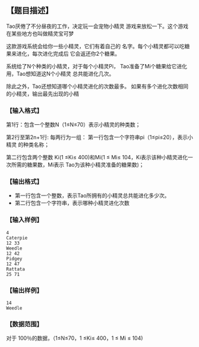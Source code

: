 ## 【题目描述】

Tao厌倦了不分昼夜的工作，决定玩一会宠物小精灵
游戏来放松一下。这个游戏在某些地方也叫做精灵宝可梦


这款游戏系统会给你一些小精灵，它们有着自己的
名字。每个小精灵都可以吃糖果来进化，每次进化完成后
它会返还你2个糖果。

系统给了N个种类的小精灵，对于每个小精灵Pi，
Tao准备了Mi个糖果给它进化用，Tao想知道这N个小精灵
总共能进化几次。


除此之外，Tao还想知道哪个小精灵进化的次数最多。
如果有多个进化次数相同的小精灵，输出最先出现的小精



### 【输入格式】

第1行：包含一个整数N（1≤N≤70）表示小精灵的种类数；

第2行至第2n+1行: 每两行为一组： 第一行包含一个字符串pi（1≤pi≤20），表示小精灵 的种类名称；

第二行包含两个整数 Ki(1 ≤Ki≤ 400)和Mi(1 ≤ Mi≤ 104，Ki表示该种小精灵进化一次所需的糖果数，Mi表示
Tao为该种小精灵准备的糖果数)；

### 【输出格式】

- 第一行包含一个整数，表示Tao所拥有的小精灵总共能进化多少次。
- 第二行包含一个字符串，表示哪种小精灵进化次数

### 【输入样例】
```plaintext
4
Caterpie
12 33
Weedle
12 42
Pidgey
12 47
Rattata
25 71
```
### 【输出样例】

```plaintext
14
Weedle
```

### 【数据范围】
对于 100％的数据，（1≤N≤70，1 ≤Ki≤ 400，1 ≤ Mi ≤ 104)
